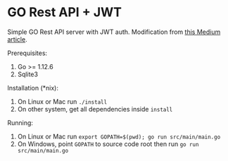 # GO Rest API + JWT

Simple GO Rest API server with JWT auth. Modification from [this Medium article](https://medium.com/@adigunhammedolalekan/build-and-deploy-a-secure-rest-api-with-go-postgresql-jwt-and-gorm-6fadf3da505b).

Prerequisites:

1. Go >= 1.12.6
2. Sqlite3

Installation (*nix):

1. On Linux or Mac run `./install`
2. On other system, get all dependencies inside `install`

Running:

1. On Linux or Mac run `export GOPATH=$(pwd); go run src/main/main.go`
2. On Windows, point `GOPATH` to source code root then run `go run src/main/main.go`


